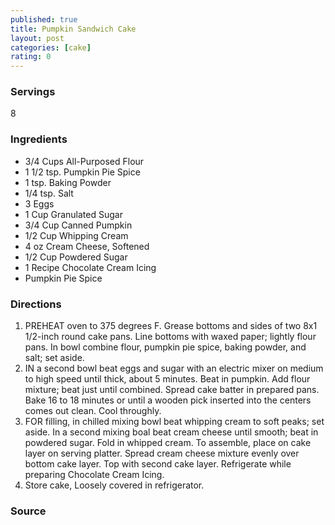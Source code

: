 ```yaml
---
published: true
title: Pumpkin Sandwich Cake
layout: post
categories: [cake]
rating: 0
---
```

### Servings
8

### Ingredients
- 3/4 Cups All-Purposed Flour
- 1 1/2 tsp. Pumpkin Pie Spice
- 1 tsp. Baking Powder
- 1/4 tsp. Salt
- 3 Eggs
- 1 Cup Granulated Sugar
- 3/4 Cup Canned Pumpkin
- 1/2 Cup Whipping Cream
- 4 oz Cream Cheese, Softened
- 1/2 Cup Powdered Sugar
- 1 Recipe Chocolate Cream Icing
-    Pumpkin Pie Spice

### Directions
1. PREHEAT oven to 375 degrees F.  Grease bottoms and sides of two 8x1 1/2-inch round cake pans.  Line bottoms with waxed paper; lightly flour pans.  In bowl combine flour, pumpkin pie spice, baking powder, and salt; set aside.
2. IN a second bowl beat eggs and sugar with an electric mixer on medium to high speed until thick, about 5 minutes.  Beat in pumpkin.  Add flour mixture; beat just until combined.  Spread cake batter in prepared pans.  Bake 16 to 18 minutes or until a wooden pick inserted into the centers comes out clean.  Cool throughly.
3. FOR filling, in chilled mixing bowl beat whipping cream to soft peaks; set aside.  In a second mixing boal beat cream cheese until smooth; beat in powdered sugar.  Fold in whipped cream.   To assemble, place on cake layer on serving platter.  Spread cream cheese mixture evenly over bottom cake layer.  Top with second cake layer.  Refrigerate while preparing Chocolate Cream Icing.
4. Store cake, Loosely covered in refrigerator.

### Source

